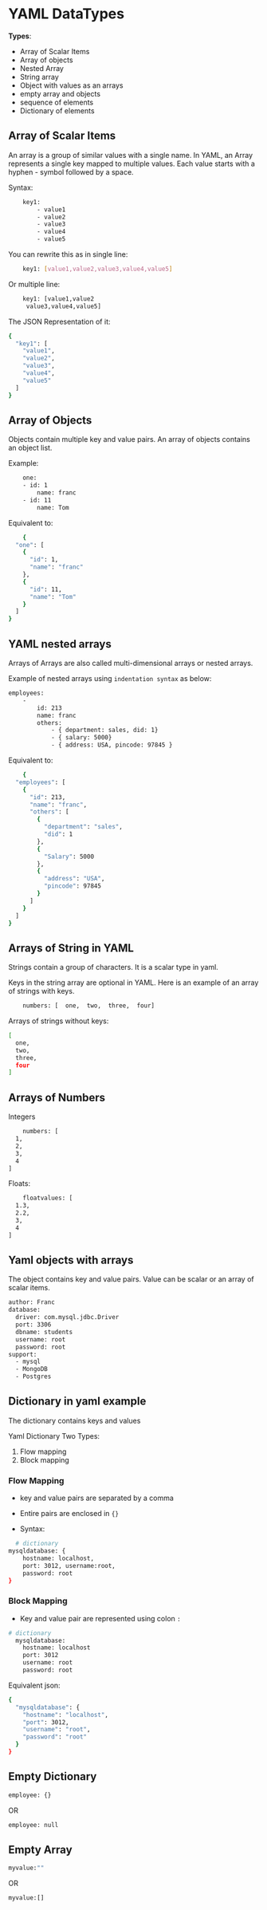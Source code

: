 # YAML DataTypes

**Types**:

- Array of Scalar Items
- Array of objects
- Nested Array
- String array
- Object with values as an arrays
- empty array and objects
- sequence of elements
- Dictionary of elements

## Array of Scalar Items

An array is a group of similar values with a single name. In YAML, an Array represents a single key mapped to multiple values. Each value starts with a hyphen - symbol followed by a space.

Syntax:

```bash
    key1:
        - value1
        - value2
        - value3
        - value4
        - value5
```

You can rewrite this as in single line:

```bash
    key1: [value1,value2,value3,value4,value5]
```

Or multiple line:

```bash
    key1: [value1,value2
     value3,value4,value5]
```

The JSON Representation of it:

```bash
{
  "key1": [
    "value1",
    "value2",
    "value3",
    "value4",
    "value5"
  ]
}
```

## Array of Objects

Objects contain multiple key and value pairs. An array of objects contains an object list.

Example:

```bash
    one:
    - id: 1
        name: franc
    - id: 11
        name: Tom
```

Equivalent to:

```bash
    {
  "one": [
    {
      "id": 1,
      "name": "franc"
    },
    {
      "id": 11,
      "name": "Tom"
    }
  ]
}
```

## YAML nested arrays

Arrays of Arrays are also called multi-dimensional arrays or nested arrays.

Example of nested arrays using `indentation syntax` as below:

```bash
employees:
    -
        id: 213
        name: franc
        others:
            - { department: sales, did: 1}
            - { salary: 5000}
            - { address: USA, pincode: 97845 }

```

Equivalent to:

```bash
    {
  "employees": [
    {
      "id": 213,
      "name": "franc",
      "others": [
        {
          "department": "sales",
          "did": 1
        },
        {
          "Salary": 5000
        },
        {
          "address": "USA",
          "pincode": 97845
        }
      ]
    }
  ]
}
```

## Arrays of String in YAML

Strings contain a group of characters. It is a scalar type in yaml.

Keys in the string array are optional in YAML. Here is an example of an array of strings with keys.

```bash
    numbers: [  one,  two,  three,  four]
```

Arrays of strings without keys:

```bash
[
  one,
  two,
  three,
  four
]
```

## Arrays of Numbers

Integers

```bash
    numbers: [
  1,
  2,
  3,
  4
]
```

Floats:

```bash
    floatvalues: [
  1.3,
  2.2,
  3,
  4
]
```

## Yaml objects with arrays

The object contains key and value pairs. Value can be scalar or an array of scalar items.

```bash
author: Franc
database:
  driver: com.mysql.jdbc.Driver
  port: 3306
  dbname: students
  username: root
  password: root
support:
  - mysql
  - MongoDB
  - Postgres
```

## Dictionary in yaml example

The dictionary contains keys and values

Yaml Dictionary Two Types:

1. Flow mapping
2. Block mapping

### Flow Mapping

- key and value pairs are separated by a comma

- Entire pairs are enclosed in `{}`

- Syntax:

```bash
  # dictionary
mysqldatabase: {
    hostname: localhost,
    port: 3012, username:root,
    password: root
}
```

### Block Mapping

- Key and value pair are represented using colon `:`

```bash
# dictionary
  mysqldatabase:
    hostname: localhost
    port: 3012
    username: root
    password: root
```

Equivalent json:

```bash
{
  "mysqldatabase": {
    "hostname": "localhost",
    "port": 3012,
    "username": "root",
    "password": "root"
  }
}

```

## Empty Dictionary

```bash
employee: {}
```

OR

```bash
employee: null
```

## Empty Array

```bash
myvalue:""
```

OR

```bash
myvalue:[]
```
